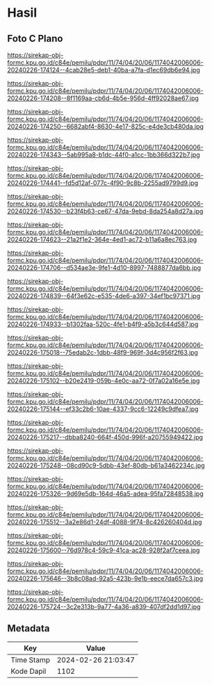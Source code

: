 # Hasil

## Foto C Plano

https://sirekap-obj-formc.kpu.go.id/c84e/pemilu/pdpr/11/74/04/20/06/1174042006006-20240226-174124--4cab28e5-deb1-40ba-a7fa-d1ec69db6e94.jpg

https://sirekap-obj-formc.kpu.go.id/c84e/pemilu/pdpr/11/74/04/20/06/1174042006006-20240226-174208--8f1169aa-cb6d-4b5e-956d-4ff92028ae67.jpg

https://sirekap-obj-formc.kpu.go.id/c84e/pemilu/pdpr/11/74/04/20/06/1174042006006-20240226-174250--6682abf4-8630-4e17-825c-e4de3cb480da.jpg

https://sirekap-obj-formc.kpu.go.id/c84e/pemilu/pdpr/11/74/04/20/06/1174042006006-20240226-174343--5ab995a8-b1dc-44f0-a1cc-1bb366d322b7.jpg

https://sirekap-obj-formc.kpu.go.id/c84e/pemilu/pdpr/11/74/04/20/06/1174042006006-20240226-174441--fd5d12af-077c-4f90-9c8b-2255ad9799d9.jpg

https://sirekap-obj-formc.kpu.go.id/c84e/pemilu/pdpr/11/74/04/20/06/1174042006006-20240226-174530--b23f4b63-ce67-47da-9ebd-8da254a8d27a.jpg

https://sirekap-obj-formc.kpu.go.id/c84e/pemilu/pdpr/11/74/04/20/06/1174042006006-20240226-174623--21a2f1e2-364e-4ed1-ac72-b11a6a8ec763.jpg

https://sirekap-obj-formc.kpu.go.id/c84e/pemilu/pdpr/11/74/04/20/06/1174042006006-20240226-174706--d534ae3e-9fe1-4d10-8997-7488877da6bb.jpg

https://sirekap-obj-formc.kpu.go.id/c84e/pemilu/pdpr/11/74/04/20/06/1174042006006-20240226-174839--64f3e62c-e535-4de6-a397-34ef1bc97371.jpg

https://sirekap-obj-formc.kpu.go.id/c84e/pemilu/pdpr/11/74/04/20/06/1174042006006-20240226-174933--b1302faa-520c-4fe1-b4f9-a5b3c644d587.jpg

https://sirekap-obj-formc.kpu.go.id/c84e/pemilu/pdpr/11/74/04/20/06/1174042006006-20240226-175018--75edab2c-1dbb-48f9-969f-3d4c956f2f63.jpg

https://sirekap-obj-formc.kpu.go.id/c84e/pemilu/pdpr/11/74/04/20/06/1174042006006-20240226-175102--b20e2419-059b-4e0c-aa72-0f7a02a16e5e.jpg

https://sirekap-obj-formc.kpu.go.id/c84e/pemilu/pdpr/11/74/04/20/06/1174042006006-20240226-175144--ef33c2b6-10ae-4337-9cc6-12249c9dfea7.jpg

https://sirekap-obj-formc.kpu.go.id/c84e/pemilu/pdpr/11/74/04/20/06/1174042006006-20240226-175217--dbba8240-664f-450d-996f-a20755949422.jpg

https://sirekap-obj-formc.kpu.go.id/c84e/pemilu/pdpr/11/74/04/20/06/1174042006006-20240226-175248--08cd90c9-5dbb-43ef-80db-b61a3462234c.jpg

https://sirekap-obj-formc.kpu.go.id/c84e/pemilu/pdpr/11/74/04/20/06/1174042006006-20240226-175326--9d69e5db-164d-46a5-adea-95fa72848538.jpg

https://sirekap-obj-formc.kpu.go.id/c84e/pemilu/pdpr/11/74/04/20/06/1174042006006-20240226-175512--3a2e86d1-24df-4088-9f74-8c426260404d.jpg

https://sirekap-obj-formc.kpu.go.id/c84e/pemilu/pdpr/11/74/04/20/06/1174042006006-20240226-175600--76d978c4-59c9-41ca-ac28-928f2af7ceea.jpg

https://sirekap-obj-formc.kpu.go.id/c84e/pemilu/pdpr/11/74/04/20/06/1174042006006-20240226-175646--3b8c08ad-92a5-423b-9e1b-eece7da657c3.jpg

https://sirekap-obj-formc.kpu.go.id/c84e/pemilu/pdpr/11/74/04/20/06/1174042006006-20240226-175724--3c2e313b-9a77-4a36-a839-407df2dd1d97.jpg


## Metadata

| Key        | Value               |
| ---------- | ------------------- |
| Time Stamp | 2024-02-26 21:03:47 |
| Kode Dapil | 1102                |



